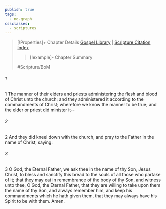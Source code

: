 ```yaml
---
publish: true
tags:
  - no-graph
cssclasses:
  - scriptures
---
```

>[!Properties]+ Chapter Details
>[Gospel Library](https://churchofjesuschrist.org/study/scriptures/bofm/moro/4?lang=eng)    |    [Scripture Citation Index](https://scriptures.byu.edu/#0db04::c0db04)
>>[!example]- Chapter Summary
>> 
> 
>
>#Scripture/BoM
###### 1
1 The manner of their elders and priests administering the flesh and blood of Christ unto the church; and they administered it according to the commandments of Christ; wherefore we know the manner to be true; and the elder or priest did minister it--
###### 2
2 And they did kneel down with the church, and pray to the Father in the name of Christ, saying:
###### 3
3 O God, the Eternal Father, we ask thee in the name of thy Son, Jesus Christ, to bless and sanctify this bread to the souls of all those who partake of it; that they may eat in remembrance of the body of thy Son, and witness unto thee, O God, the Eternal Father, that they are willing to take upon them the name of thy Son, and always remember him, and keep his commandments which he hath given them, that they may always have his Spirit to be with them. Amen.
